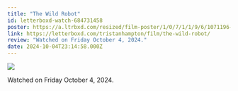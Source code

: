 ```yaml
---
title: "The Wild Robot"
id: letterboxd-watch-684731458
poster: https://a.ltrbxd.com/resized/film-poster/1/0/7/1/1/9/6/1071196-the-wild-robot-0-600-0-900-crop.jpg?v=a70bdbaea0
link: https://letterboxd.com/tristanhampton/film/the-wild-robot/
review: "Watched on Friday October 4, 2024."
date: 2024-10-04T23:14:58.000Z
---
```

 <p><img src="https://a.ltrbxd.com/resized/film-poster/1/0/7/1/1/9/6/1071196-the-wild-robot-0-600-0-900-crop.jpg?v=a70bdbaea0"/></p> <p>Watched on Friday October 4, 2024.</p>